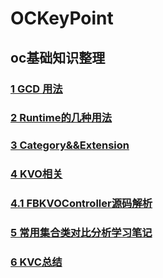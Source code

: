 # OCKeyPoint
## oc基础知识整理
### [1 GCD 用法](https://github.com/JiWuChao/OCKeyPoint/tree/master/GCD_Queue)
### [2 Runtime的几种用法](https://github.com/JiWuChao/OCKeyPoint/tree/master/Runtime)
###  [3 Category&&Extension](https://github.com/JiWuChao/OCKeyPoint/tree/master/Category%26%26Extension)
### [4 KVO相关](https://github.com/JiWuChao/OCKeyPoint/tree/master/AboutKVO)
### [4.1 FBKVOController源码解析](https://github.com/JiWuChao/OCKeyPoint/tree/master/AboutKVO/FBKVO%E6%BA%90%E7%A0%81%E8%A7%A3%E6%9E%90)
### [5 常用集合类对比分析学习笔记](https://github.com/JiWuChao/OCKeyPoint/tree/master/Foundation%20Collections)
### [6 KVC总结](https://github.com/JiWuChao/OCKeyPoint/tree/master/KVC)
